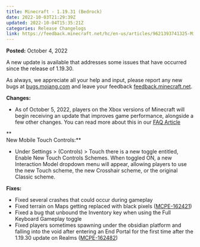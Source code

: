 ```yaml
---
title: Minecraft - 1.19.31 (Bedrock)
date: 2022-10-03T21:29:39Z
updated: 2022-10-04T15:35:21Z
categories: Release Changelogs
link: https://feedback.minecraft.net/hc/en-us/articles/9621393741325-Minecraft-1-19-31-Bedrock-
---
```


**Posted:** October 4, 2022

A new update is available that addresses some issues that have occurred since the release of 1.19.30.

As always, we appreciate all your help and input, please report any new bugs at [bugs.mojang.com](http://bugs.mojang.com/) and leave your feedback [feedback.minecraft.net](http://feedback.minecraft.net/).  
  

**Changes:**

- As of October 5, 2022, players on the Xbox versions of Minecraft will begin receiving an update that improves game performance, alongside a few other changes. You can read more about this in our [FAQ Article  
  ](../../help/Minecraft-Bedrock-Edition-Technical/Xbox-Minecraft-Performance-Update-Details.md)

**  
New Mobile Touch Controls:**

- Under Settings \> (Controls) \> Touch there is a new toggle entitled, Enable New Touch Controls Schemes. When toggled ON, a new Interaction Model dropdown menu will appear, allowing players to use the new Touch scheme, the new Crosshair scheme, or the original Classic scheme.  
    

**Fixes:**

- Fixed several crashes that could occur during gameplay
- Fixed terrain on Maps getting replaced with black pixels ([MCPE-162421](https://bugs.mojang.com/browse/MCPE-162421))
- Fixed a bug that unbound the Inventory key when using the Full Keyboard Gameplay toggle
- Fixed players sometimes spawning under the obsidian platform and falling into the void after entering an End Portal for the first time after the 1.19.30 update on Realms ([MCPE-162482](https://bugs.mojang.com/browse/MCPE-162482))
